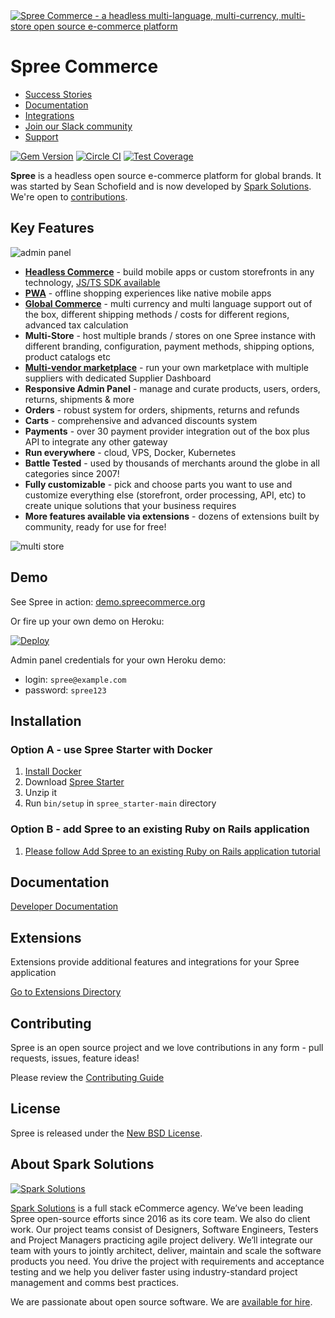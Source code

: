 <a href="https://spreecommerce.org">
   <img src="https://raw.githubusercontent.com/spree/spree-dev-docs/master/.gitbook/assets/spree_header_978-2x.png" alt="Spree Commerce - a headless multi-language, multi-currency, multi-store open source e-commerce platform" />
</a>

# Spree Commerce

* [Success Stories](https://spreecommerce.org/stories/)
* [Documentation](https://dev-docs.spreecommerce.org/)
* [Integrations](https://spreecommerce.org/integrations/)
* [Join our Slack community](http://slack.spreecommerce.org/)
* [Support](https://spreecommerce.org/contact/)

[![Gem Version](https://badge.fury.io/rb/spree.svg)](https://badge.fury.io/rb/spree) [![Circle CI](https://circleci.com/gh/spree/spree.svg?style=shield)](https://circleci.com/gh/spree/spree/tree/master) [![Test Coverage](https://api.codeclimate.com/v1/badges/8277fc2bb0b1f777084f/test_coverage)](https://codeclimate.com/github/spree/spree/test_coverage)

**Spree** is a headless open source e-commerce platform for global brands. It was started by Sean Schofield and is now developed by [Spark Solutions][spark]. We're open to [contributions](https://dev-docs.spreecommerce.org/contributing).

## Key Features

![admin panel](https://raw.githubusercontent.com/spree/spree-dev-docs/master/.gitbook/assets/admin_panel_978-2x.jpg)

* **[Headless Commerce](https://spreecommerce.org/use-cases/headless-ecommerce-api/)** - build mobile apps or custom storefronts in any technology, [JS/TS SDK available](https://github.com/spree/spree-storefront-api-v2-js-sdk)
* **[PWA](https://spreecommerce.org/use-cases/spree-pwa-progressive-web-application/)** - offline shopping experiences like native mobile apps
* **[Global Commerce](https://spreecommerce.org/use-cases/international-sales-demo/)** - multi currency and multi language support out of the box, different shipping methods / costs for different regions, advanced tax calculation
* **Multi-Store** - host multiple brands / stores on one Spree instance with different branding, configuration, payment methods, shipping options, product catalogs etc
* **[Multi-vendor marketplace](https://spreecommerce.org/use-cases/multi-vendor-marketplace-demo/)** - run your own marketplace with multiple suppliers with dedicated Supplier Dashboard
* **Responsive Admin Panel** - manage and curate products, users, orders, returns, shipments & more
* **Orders** - robust system for orders, shipments, returns and refunds
* **Carts** -  comprehensive and advanced discounts system
* **Payments** - over 30 payment provider integration out of the box plus API to integrate any other gateway
* **Run everywhere** - cloud, VPS, Docker, Kubernetes
* **Battle Tested** - used by thousands of merchants around the globe in all categories since 2007!
* **Fully customizable** - pick and choose parts you want to use and customize everything else (storefront, order processing, API, etc) to create unique solutions that your business requires
* **More features available via extensions** - dozens of extensions built by community, ready for use for free!

![multi store](https://raw.githubusercontent.com/spree/spree-dev-docs/master/.gitbook/assets/mulit_store_978x2.png)

## Demo

See Spree in action: [demo.spreecommerce.org](https://demo.spreecommerce.org/)

Or fire up your own demo on Heroku:

[![Deploy](https://www.herokucdn.com/deploy/button.svg)](https://heroku.com/deploy?template=https://github.com/spree/spree_starter)

Admin panel credentials for your own Heroku demo:

* login: `spree@example.com`
* password: `spree123`

## Installation

### Option A - use Spree Starter with Docker

1. [Install Docker](https://docs.docker.com/get-docker/)
2. Download [Spree Starter](https://github.com/spree/spree_starter/archive/main.zip)
3. Unzip it
4. Run `bin/setup` in `spree_starter-main` directory

### Option B - add Spree to an existing Ruby on Rails application

1. [Please follow Add Spree to an existing Ruby on Rails application tutorial](https://dev-docs.spreecommerce.org/advanced/existing_app_tutorial)

## Documentation

[Developer Documentation](https://dev-docs.spreecommerce.org/)

## Extensions

Extensions provide additional features and integrations for your Spree application

[Go to Extensions Directory](https://dev-docs.spreecommerce.org/extensions/extensions)

## Contributing

Spree is an open source project and we love contributions in any form - pull requests, issues, feature ideas!

Please review the [Contributing Guide](https://dev-docs.spreecommerce.org/contributing/index)

## License

Spree is released under the [New BSD License](https://github.com/spree/spree/blob/master/license.md).

## About Spark Solutions

[![Spark Solutions](http://sparksolutions.co/wp-content/uploads/2015/01/logo-ss-tr-221x100.png)][spark]

[Spark Solutions][spark] is a full stack eCommerce agency. We’ve been leading Spree open-source efforts since 2016 as its core team. We also do client work. Our project teams consist of Designers, Software Engineers, Testers and Project Managers practicing agile project delivery. We’ll integrate our team with yours to jointly architect, deliver, maintain and scale the software products you need. You drive the project with requirements and acceptance testing and we help you deliver faster using industry-standard project management and comms best practices.

We are passionate about open source software.
We are [available for hire][spark].

[spark]:https://sparksolutions.co?utm_source=github
